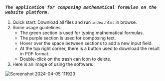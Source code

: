 ### *`The application for composing mathematical formulas on the website platform.`*

1. Quick start: Download all files and run `index.html` in browse.
2. Some usage guidelines:
   - The green section is used for typing mathematical formulas.
   - The purple section is used for composing text.
   - Hover over the space between sections to add a new input field.
   - At the top right corner, there is a button used to download the result in PDF format.
   - Double-click on the trash can icon to delete.
3. Here is an image of using the software:


![Screenshot 2024-04-05 111923](https://github.com/NTTrung9204/Type_Math_Fomulas_In_Website/assets/83105598/5de0843d-69b7-493b-8ebb-cfc18f5d80e7)
